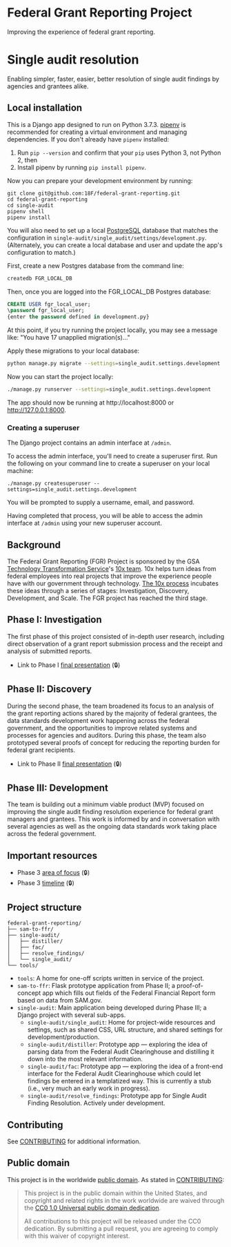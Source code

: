 # Federal Grant Reporting Project
Improving the experience of federal grant reporting.

# Single audit resolution
Enabling simpler, faster, easier, better resolution of single audit findings by
agencies and grantees alike.

## Local installation

This is a Django app designed to run on Python 3.7.3.
[pipenv](https://pipenv.readthedocs.io) is recommended for creating a virtual
environment and managing dependencies. If you don't already have `pipenv`
installed:

1. Run `pip --version` and confirm that your `pip` uses Python 3, not Python 2, then
2. Install pipenv by running `pip install pipenv`.

Now you can prepare your development environment by running:

```
git clone git@github.com:18F/federal-grant-reporting.git
cd federal-grant-reporting
cd single-audit
pipenv shell
pipenv install
```

You will also need to set up a local [PostgreSQL](https://www.postgresql.org) database that matches the configuration in `single-audit/single_audit/settings/development.py`. (Alternately, you can create a local database and user and update the app's configuration to match.)

First, create a new Postgres database from the command line:

```bash
createdb FGR_LOCAL_DB
```

Then, once you are logged into the FGR_LOCAL_DB Postgres database:

```SQL
CREATE USER fgr_local_user;
\password fgr_local_user;
{enter the password defined in development.py}
```

At this point, if you try running the project locally, you may see a message like: "You have 17 unapplied migration(s)..."

Apply these migrations to your local database:

```bash
python manage.py migrate --settings=single_audit.settings.development
```

Now you can start the project locally:

```bash
./manage.py runserver --settings=single_audit.settings.development
```

The app should now be running at http://localhost:8000 or http://127.0.0.1:8000.

### Creating a superuser

The Django project contains an admin interface at `/admin`.

To access the admin interface, you'll need to create a superuser first. Run the following on your command line to create a superuser on your local machine:

```
./manage.py createsuperuser --settings=single_audit.settings.development
```

You will be prompted to supply a username, email, and password.

Having completed that process, you will be able to access the admin interface at `/admin` using your new superuser account.

## Background

The Federal Grant Reporting (FGR) Project is sponsored by the GSA [Technology Transformation Service](https://www.gsa.gov/about-us/organization/federal-acquisition-service/technology-transformation-services)'s [10x team](https://10x.gsa.gov). 10x helps turn ideas from federal employees into real projects that improve the experience people have with our government through technology. [The 10x process](https://10x.gsa.gov/the-10x-process/) incubates these ideas through a series of stages: Investigation, Discovery, Development, and Scale. The FGR project has reached the third stage.

## Phase I: Investigation

The first phase of this project consisted of in-depth user research, including direct observation of a grant report submission process and the receipt and analysis of submitted reports.

* Link to Phase I [final presentation](https://docs.google.com/presentation/d/1ZSIbFb3CR3aUyJWLBVIQj0qMj_VfVVaBEj1tXkWvdLQ/edit?ts=59569845#slide=id.p) (:lock:)

## Phase II: Discovery

During the second phase, the team broadened its focus to an analysis of the grant reporting actions shared by the majority of federal grantees, the data standards development work happening across the federal government, and the opportunities to improve related systems and processes for agencies and auditors. During this phase, the team also prototyped several proofs of concept for reducing the reporting burden for federal grant recipients.

* Link to Phase II [final presentation](https://docs.google.com/presentation/d/1w1N7bTz0fQ8e8MePlY3t6T450eYBlBVweEdZIQQ3rkI/edit#slide=id.g3770e36ff6_0_0) (:lock:)

## Phase III: Development

The team is building out a minimum viable product (MVP) focused on improving the single audit finding resolution experience for federal grant managers and grantees. This work is informed by and in conversation with several agencies as well as the ongoing data standards work taking place across the federal government.


## Important resources

* Phase 3 [area of focus](https://docs.google.com/document/d/1qMXaHjQhaT4crKhMoXSnzQgBsjItdM94kILYJoSf-9Y/edit) (:lock:)
* Phase 3 [timeline](https://docs.google.com/document/d/138eE7wCwZCrDpuHr4ufulan6bRByTlcZCnPOkpilgvA/edit#) (:lock:)


## Project structure

```
federal-grant-reporting/
├── sam-to-ffr/
├── single-audit/
│   ├── distiller/
│   ├── fac/
│   ├── resolve_findings/
│   └── single_audit/
└── tools/
```

* `tools`: A home for one-off scripts written in service of the project.
* `sam-to-ffr`: Flask prototype application from Phase II; a proof-of-concept app which fills out fields of the Federal Financial Report form based on data from SAM.gov.
* `single-audit`: Main application being developed during Phase III; a Django project with several sub-apps.
  * `single-audit/single_audit`: Home for project-wide resources and settings, such as shared CSS, URL structure, and shared settings for development/production.
  * `single-audit/distiller`: Prototype app — exploring the idea of parsing data from the Federal Audit Clearinghouse and distilling it down into the most relevant information.
  * `single-audit/fac`: Prototype app — exploring the idea of a front-end interface for the Federal Audit Clearinghouse which could let findings be entered in a templatized way. This is currently a stub (i.e., very much an early work in progress).
  * `single-audit/resolve_findings`: Prototype app for Single Audit Finding Resolution. Actively under development.


## Contributing

See [CONTRIBUTING](CONTRIBUTING.md) for additional information.


## Public domain

This project is in the worldwide [public domain](LICENSE.md). As stated in [CONTRIBUTING](CONTRIBUTING.md):

> This project is in the public domain within the United States, and copyright and related rights in the work worldwide are waived through the [CC0 1.0 Universal public domain dedication](https://creativecommons.org/publicdomain/zero/1.0/).
>
> All contributions to this project will be released under the CC0 dedication. By submitting a pull request, you are agreeing to comply with this waiver of copyright interest.
